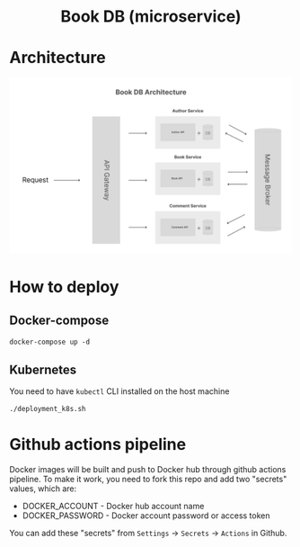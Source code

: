 <h1 align="center">Book DB (microservice)</h1>

# Architecture
![](assets/images/book-db-architecture.png)

# How to deploy

## Docker-compose

```
docker-compose up -d
```

## Kubernetes

You need to have `kubectl` CLI installed on the host machine

```
./deployment_k8s.sh
```

# Github actions pipeline
Docker images will be built and push to Docker hub through github actions pipeline. To make it work, you need to fork this repo and add two "secrets" values, which are:

- DOCKER_ACCOUNT - Docker hub account name
- DOCKER_PASSWORD - Docker account password or access token

You can add these "secrets" from `Settings` -> `Secrets` -> `Actions` in Github.
